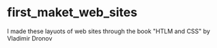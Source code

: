 # first_maket_web_sites

I made these layuots of web sites through the book "HTLM and CSS" by Vladimir Dronov
